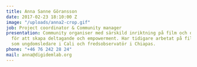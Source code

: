 ```yaml
---
title: Anna Sanne Göransson
date: 2017-02-23 18:10:00 Z
image: "/uploads/anna2-crop.gif"
job: Project coordinator & Community manager
presentation: Community organiser med särskild inriktning på film och digitala medier
  för att skapa deltagande och empowerment. Har tidigare arbetat på filmstudio i Ouagadougou,
  som ungdomsledare i Cali och fredsobservatör i Chiapas.
phone: "+46 76 242 28 24"
mail: anna@digidemlab.org
---
```

